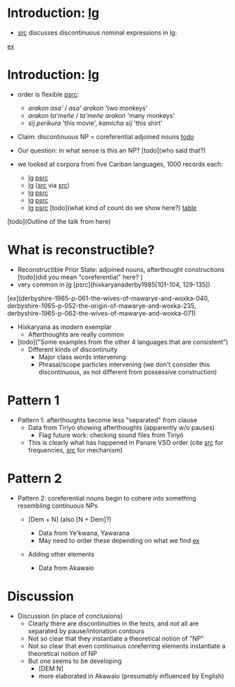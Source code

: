 # Introduction: [lg](pan)
* [src](payne1993nonconfigurationality) discusses discontinuous nominal expressions in [lg](pan):

[ex](pan-0,pan-1,pan-2,pan-3)


# Introduction: [lg](pan)

* order is flexible [psrc](payne1993nonconfigurationality[128]):
    * *arakon asa'* / *asa' arakon* 'two monkeys'
    * *arakon ta'meñe* / *ta'meñe arakon* 'many monkeys'
    * *sïj perikura* 'this movie', *kamicha sïj* 'this shirt'

* Claim: discontinuous NP = coreferential adjoined nouns [todo](what?)
* Our question: in what sense is this an NP? [todo](who said that?)
* we looked at corpora from five Cariban languages, 1000 records each:
    * [lg](tri) [psrc](meiraDBtrio)
    * [lg](hix) ([src](derbyshire1965textos) via [src](meiraDBhixka))
    * [lg](mak) [psrc](caceresDByekwana)
    * [lg](aka) [psrc](caesarDBakawaio)
    * [lg](yab) [psrc](caceres2020flex)
[todo](what kind of count do we show here?)
[table](basic-counts)

[todo](Outline of the talk from here)

# What is reconstructible?
*  Reconstructible Prior State: adjoined nouns, afterthought constructions [todo](did you mean "coreferential" here? )
* very common in [lg](hix) [psrc](hixkaryanaderby1985[101-104, 129-135])

[ex](derbyshire-1965-p-061-the-wives-of-mawarye-and-woxka-040,
derbyshire-1965-p-052-the-origin-of-mawarye-and-woxka-235,
derbyshire-1965-p-062-the-wives-of-mawarye-and-woxka-071)

   *  Hixkaryana as modern exemplar
      * Afterthoughts are really common
   *  [todo]("Some examples from the other 4 languages that are consistent")
      * Different kinds of discontinuity
         *  Major class words intervening
         *  Phrasal/scope particles intervening (we don't consider this discontinuous, as not different from possessive construction)

# Pattern 1
*  Pattern 1: afterthoughts become less "separated" from clause
   *  Data from Tiriyó showing afterthoughts (apparently w/o pauses)
      * Flag future work: checking sound files from Tiriyó
   * This is clearly what has happened in Panare VSO order (cite [src](payne1994ovs) for frequencies, [src](gildea2000vpgenesis) for mechanism)

# Pattern 2
* Pattern 2: coreferential nouns begin to cohere into something resembling continuous NPs
   * [Dem + N] (also [N + Dem]?)
      * Data from Ye'kwana, Yawarana
      * May need to order these depending on what we find
[ex](ctorat-34)

   * Adding other elements
      * Data from Akawaio

# Discussion
* Discussion (in place of conclusions)
   * Clearly there are discontinuities in the texts, and not all are separated by pause/intonation contours
   * Not so clear that they instantiate a theoretical notion of "NP"
   * Not so clear that even continuous coreferring elements instantiate a theoretical notion of NP
   * But one seems to be developing
      * [DEM N]
      * more elaborated in Akawaio (presumably influenced by English)
